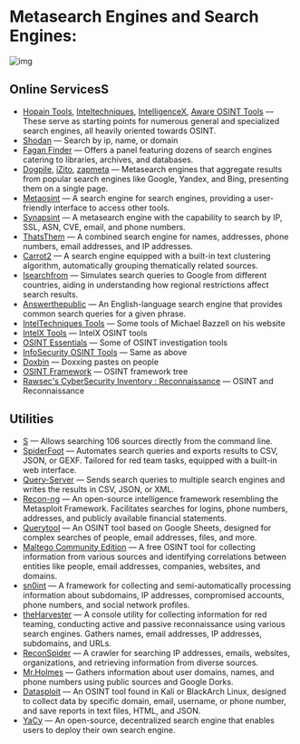 # Metasearch Engines and Search Engines:

 ![img](https://i.imgur.com/oWb3pNC.png)

## Online ServicesS

- [Hopain Tools](https://osint.hopain.cyou/Search.html), [Inteltechniques](https://inteltechniques.com/tools/Search.html), [IntelligenceX](https://intelx.io/tools?tab=general), [Aware OSINT Tools](https://www.aware-online.com/osint-tools/) — These serve as starting points for numerous general and specialized search engines, all heavily oriented towards OSINT.
- [Shodan](https://www.shodan.io/) — Search by ip, name, or domain
- [Fagan Finder](https://www.faganfinder.com/) — Offers a panel featuring dozens of search engines catering to libraries, archives, and databases.
- [Dogpile](https://www.dogpile.com/), [iZito](https://www.izito.com/), [zapmeta](https://www.zapmeta.fi/) — Metasearch engines that aggregate results from popular search engines like Google, Yandex, and Bing, presenting them on a single page.
- [Metaosint](https://metaosint.github.io/) — A search engine for search engines, providing a user-friendly interface to access other tools.
- [Synapsint](https://synapsint.com/) — A metasearch engine with the capability to search by IP, SSL, ASN, CVE, email, and phone numbers.
- [ThatsThem](https://thatsthem.com/people-search) — A combined search engine for names, addresses, phone numbers, email addresses, and IP addresses.
- [Carrot2](http://project.carrot2.org/) — A search engine equipped with a built-in text clustering algorithm, automatically grouping thematically related sources.
- [Isearchfrom](http://isearchfrom.com/) — Simulates search queries to Google from different countries, aiding in understanding how regional restrictions affect search results.
- [Answerthepublic](https://answerthepublic.com/) — An English-language search engine that provides common search queries for a given phrase.
- [IntelTechniques Tools](https://inteltechniques.com/tools/index.html) — Some tools of Michael Bazzell on his website
- [IntelX Tools](https://intelx.io/tools) — IntelX OSINT tools
- [OSINT Essentials](https://www.osintessentials.com/) — Some of OSINT investigation tools
- [InfoSecurity OSINT Tools](https://infosecurity.by/osint-tools) — Same as above
- [Doxbin](https://doxbin.com/) — Doxxing pastes on people
- [OSINT Framework](https://osintframework.com/) — OSINT framework tree
- [Rawsec's CyberSecurity Inventory : Reconnaissance](https://inventory.raw.pm/tools.html#titl...nnaissance) — OSINT and Reconnaissance

## Utilities

- [S](https://github.com/zquestz/s) — Allows searching 106 sources directly from the command line.
- [SpiderFoot](https://github.com/smicallef/spiderfoot) — Automates search queries and exports results to CSV, JSON, or GEXF. Tailored for red team tasks, equipped with a built-in web interface.
- [Query-Server](https://github.com/fossasia/query-server) — Sends search queries to multiple search engines and writes the results in CSV, JSON, or XML.
- [Recon-ng](https://github.com/lanmaster53/recon-ng) — An open-source intelligence framework resembling the Metasploit Framework. Facilitates searches for logins, phone numbers, addresses, and publicly available financial statements.
- [Querytool](https://github.com/oryon-osint/querytool) — An OSINT tool based on Google Sheets, designed for complex searches of people, email addresses, files, and more.
- [Maltego Community Edition](https://www.maltego.com/product-features/) — A free OSINT tool for collecting information from various sources and identifying correlations between entities like people, email addresses, companies, websites, and domains.
- [sn0int](https://github.com/kpcyrd/sn0int) — A framework for collecting and semi-automatically processing information about subdomains, IP addresses, compromised accounts, phone numbers, and social network profiles.
- [theHarvester](https://github.com/laramies/theHarvester) — A console utility for collecting information for red teaming, conducting active and passive reconnaissance using various search engines. Gathers names, email addresses, IP addresses, subdomains, and URLs.
- [ReconSpider](https://github.com/bhavsec/reconspider) — A crawler for searching IP addresses, emails, websites, organizations, and retrieving information from diverse sources.
- [Mr.Holmes](https://github.com/Lucksi/Mr.Holmes) — Gathers information about user domains, names, and phone numbers using public sources and Google Dorks.
- [Datasploit](https://github.com/DataSploit/datasploit) — An OSINT tool found in Kali or BlackArch Linux, designed to collect data by specific domain, email, username, or phone number, and save reports in text files, HTML, and JSON.
- [YaCy](https://yacy.net/) — An open-source, decentralized search engine that enables users to deploy their own search engine.